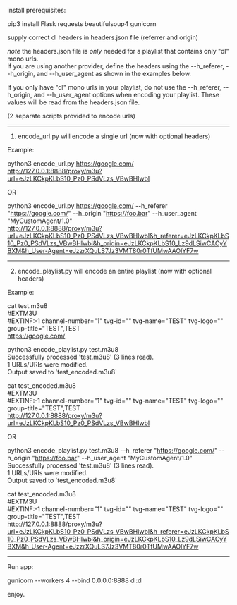 install prerequisites:  

pip3 install Flask requests beautifulsoup4 gunicorn

supply correct dl headers in headers.json file (referrer and origin)

*note* the headers.json file is *only* needed for a playlist that contains only "dl" mono urls.  
If you are using another provider, define the headers using the --h_referer, --h_origin, and --h_user_agent as shown in the examples below.  

If you only have "dl" mono urls in your playlist, do not use the --h_referer, --h_origin, and --h_user_agent options when encoding your playlist. These values will be read from the headers.json file.

(2 separate scripts provided to encode urls)  

-----------------------------------------------------------------------------------------------------------------------------------------------  

1. encode_url.py will encode a single url (now with optional headers)

Example:

python3 encode_url.py https://google.com/  
http://127.0.0.1:8888/proxy/m3u?url=eJzLKCkpKLbS10_Pz0_PSdVLzs_VBwBHIwbl

OR  

python3 encode_url.py https://google.com/ --h_referer "https://google.com/" --h_origin "https://foo.bar" --h_user_agent "MyCustomAgent/1.0"  
http://127.0.0.1:8888/proxy/m3u?url=eJzLKCkpKLbS10_Pz0_PSdVLzs_VBwBHIwbl&h_referer=eJzLKCkpKLbS10_Pz0_PSdVLzs_VBwBHIwbl&h_origin=eJzLKCkpKLbS10_Lz9dLSiwCACyYBXM&h_User-Agent=eJzzrXQuLS7Jz3VMT80r0TfUMwAAOlYF7w  

-----------------------------------------------------------------------------------------------------------------------------------------------  

2. encode_playlist.py will encode an entire playlist (now with optional headers)  

Example:  

cat test.m3u8  
#EXTM3U  
#EXTINF:-1 channel-number="1" tvg-id="" tvg-name="TEST" tvg-logo="" group-title="TEST",TEST  
https://google.com/

python3 encode_playlist.py test.m3u8  
Successfully processed 'test.m3u8' (3 lines read).  
1 URLs/URIs were modified.  
Output saved to 'test_encoded.m3u8'  

cat test_encoded.m3u8  
#EXTM3U  
#EXTINF:-1 channel-number="1" tvg-id="" tvg-name="TEST" tvg-logo="" group-title="TEST",TEST  
http://127.0.0.1:8888/proxy/m3u?url=eJzLKCkpKLbS10_Pz0_PSdVLzs_VBwBHIwbl  

OR  

python3 encode_playlist.py test.m3u8 --h_referer "https://google.com/" --h_origin "https://foo.bar" --h_user_agent "MyCustomAgent/1.0"  
Successfully processed 'test.m3u8' (3 lines read).  
1 URLs/URIs were modified.  
Output saved to 'test_encoded.m3u8'  

cat test_encoded.m3u8  
#EXTM3U  
#EXTINF:-1 channel-number="1" tvg-id="" tvg-name="TEST" tvg-logo="" group-title="TEST",TEST  
http://127.0.0.1:8888/proxy/m3u?url=eJzLKCkpKLbS10_Pz0_PSdVLzs_VBwBHIwbl&h_referer=eJzLKCkpKLbS10_Pz0_PSdVLzs_VBwBHIwbl&h_origin=eJzLKCkpKLbS10_Lz9dLSiwCACyYBXM&h_User-Agent=eJzzrXQuLS7Jz3VMT80r0TfUMwAAOlYF7w  

-----------------------------------------------------------------------------------------------------------------------------------------------  

Run app:

gunicorn --workers 4 --bind 0.0.0.0:8888 dl:dl

enjoy.
